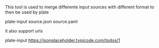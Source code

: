 This tool is used to merge differente input sources with different format to then be used by plate

plate-input source.json source.yaml

it also support urls

plate-input https://jsonplaceholder.typicode.com/todos/1
